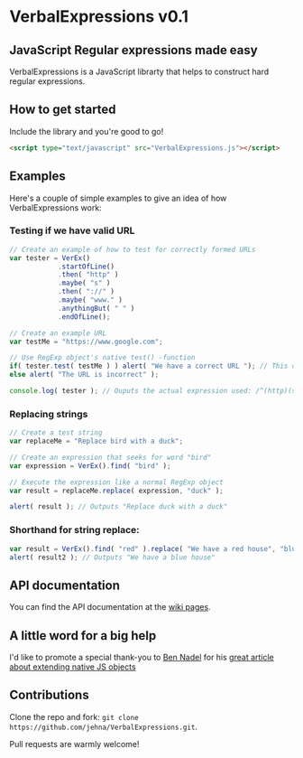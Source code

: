 VerbalExpressions v0.1
=====================

## JavaScript Regular expressions made easy
VerbalExpressions is a JavaScript librarty that helps to construct hard regular expressions.

## How to get started

Include the library and you're good to go!
```HTML
<script type="text/javascript" src="VerbalExpressions.js"></script>
```

## Examples

Here's a couple of simple examples to give an idea of how VerbalExpressions work:

### Testing if we have valid URL

```javascript
// Create an example of how to test for correctly formed URLs
var tester = VerEx()
            .startOfLine()
            .then( "http" )
            .maybe( "s" )
            .then( "://" )
            .maybe( "www." )
            .anythingBut( " " )
            .endOfLine();

// Create an example URL
var testMe = "https://www.google.com";

// Use RegExp object's native test() -function
if( tester.test( testMe ) ) alert( "We have a correct URL "); // This output will fire
else alert( "The URL is incorrect" );

console.log( tester ); // Ouputs the actual expression used: /^(http)(s)?(\:\/\/)(www\.)?([^\ ]*)$/ 
```

### Replacing strings

```javascript
// Create a test string
var replaceMe = "Replace bird with a duck";

// Create an expression that seeks for word "bird"
var expression = VerEx().find( "bird" );

// Execute the expression like a normal RegExp object
var result = replaceMe.replace( expression, "duck" );

alert( result ); // Outputs "Replace duck with a duck"
```

### Shorthand for string replace:

```javascript
var result = VerEx().find( "red" ).replace( "We have a red house", "blue" );
alert( result2 ); // Outputs "We have a blue house"
```

## API documentation

You can find the API documentation at the [wiki pages](https://github.com/jehna/VerbalExpressions/wiki).

## A little word for a big help
I'd like to promote a special thank-you to [Ben Nadel][ben-nadel] for his [great article about extending native JS objects][extending]

## Contributions
Clone the repo and fork:
`git clone https://github.com/jehna/VerbalExpressions.git`.

Pull requests are warmly welcome!

[ben-nadel]:http://www.bennadel.com/
[extending]:http://www.bennadel.com/blog/2292-Extending-JavaScript-Arrays-While-Keeping-Native-Bracket-Notation-Functionality.htm